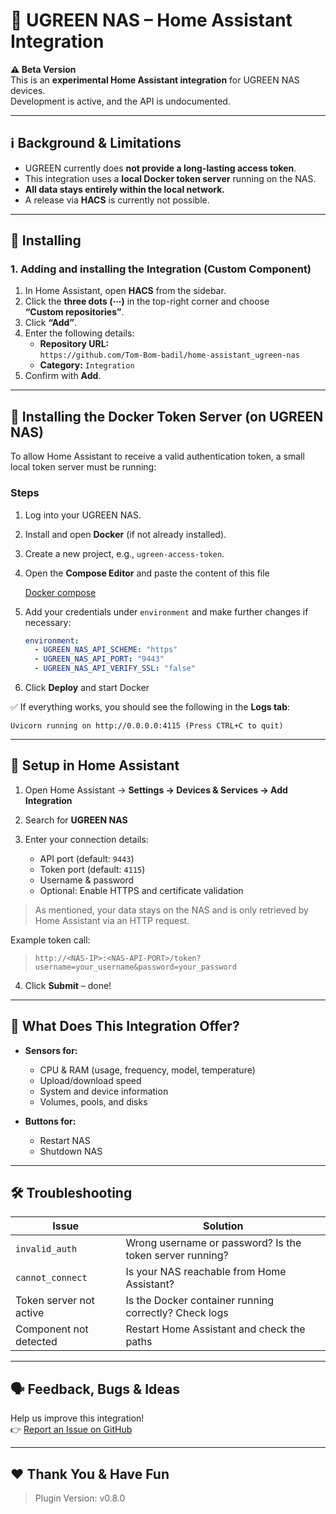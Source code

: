 
# 🧩 UGREEN NAS – Home Assistant Integration

**⚠️ Beta Version**  
This is an **experimental Home Assistant integration** for UGREEN NAS devices.  
Development is active, and the API is undocumented.

---

## ℹ️ Background & Limitations

- UGREEN currently does **not provide a long-lasting access token**.
- This integration uses a **local Docker token server** running on the NAS.
- **All data stays entirely within the local network.**
- A release via **HACS** is currently not possible.

---

## 🔧 Installing

### 1. Adding and installing the Integration (Custom Component)

1. In Home Assistant, open **HACS** from the sidebar.
2. Click the **three dots (⋯)** in the top-right corner and choose  
   **“Custom repositories”**.
3. Click **“Add”**.
4. Enter the following details:
   - **Repository URL:**  
     `https://github.com/Tom-Bom-badil/home-assistant_ugreen-nas`
   - **Category:** `Integration`
5. Confirm with **Add**.

---

## 🐳 Installing the Docker Token Server (on UGREEN NAS)

To allow Home Assistant to receive a valid authentication token, a small local token server must be running:

### Steps

1. Log into your UGREEN NAS.

2. Install and open **Docker** (if not already installed).

3. Create a new project, e.g., `ugreen-access-token`.

4. Open the **Compose Editor** and paste the content of this file  

   [Docker compose](https://raw.githubusercontent.com/Tom-Bom-badil/home-assistant_ugreen-nas/refs/heads/main/docker/ugreen_api_token/docker-compose.yaml)

5. Add your credentials under `environment` and make further changes if necessary:

   ```yaml
   environment:
     - UGREEN_NAS_API_SCHEME: "https"
     - UGREEN_NAS_API_PORT: "9443"
     - UGREEN_NAS_API_VERIFY_SSL: "false"
   ```

6. Click **Deploy** and start Docker

✅ If everything works, you should see the following in the **Logs tab**:

```
Uvicorn running on http://0.0.0.0:4115 (Press CTRL+C to quit)
```

---

## 🔗 Setup in Home Assistant

1. Open Home Assistant → **Settings → Devices & Services → Add Integration**

2. Search for **UGREEN NAS**

3. Enter your connection details:
   - API port (default: `9443`)
   - Token port (default: `4115`)
   - Username & password
   - Optional: Enable HTTPS and certificate validation

> As mentioned, your data stays on the NAS and is only retrieved by Home Assistant via an HTTP request.

 Example token call:  
> `http://<NAS-IP>:<NAS-API-PORT>/token?username=your_username&password=your_password`

4. Click **Submit** – done!

---

## 🧠 What Does This Integration Offer?

- **Sensors for:**
  - CPU & RAM (usage, frequency, model, temperature)
  - Upload/download speed
  - System and device information
  - Volumes, pools, and disks

- **Buttons for:**
  - Restart NAS
  - Shutdown NAS

---

## 🛠️ Troubleshooting

| Issue                   | Solution                                                              |
|-------------------------|-----------------------------------------------------------------------|
| `invalid_auth`          | Wrong username or password? Is the token server running?              |
| `cannot_connect`        | Is your NAS reachable from Home Assistant?                            |
| Token server not active | Is the Docker container running correctly? Check logs                 |
| Component not detected  | Restart Home Assistant and check the paths                            |

---

## 🗣️ Feedback, Bugs & Ideas

Help us improve this integration!  
👉 [Report an Issue on GitHub](https://github.com/Tom-Bom-badil/home-assistant_ugreen-nas/issues)

---

## ❤️ Thank You & Have Fun

> Plugin Version: v0.8.0
